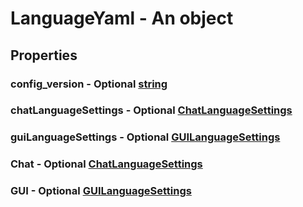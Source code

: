 

# LanguageYaml - An object



## Properties



### config_version - Optional [string](string)



### chatLanguageSettings - Optional [ChatLanguageSettings](ChatLanguageSettings)



### guiLanguageSettings - Optional [GUILanguageSettings](GUILanguageSettings)



### Chat - Optional [ChatLanguageSettings](ChatLanguageSettings)



### GUI - Optional [GUILanguageSettings](GUILanguageSettings)

